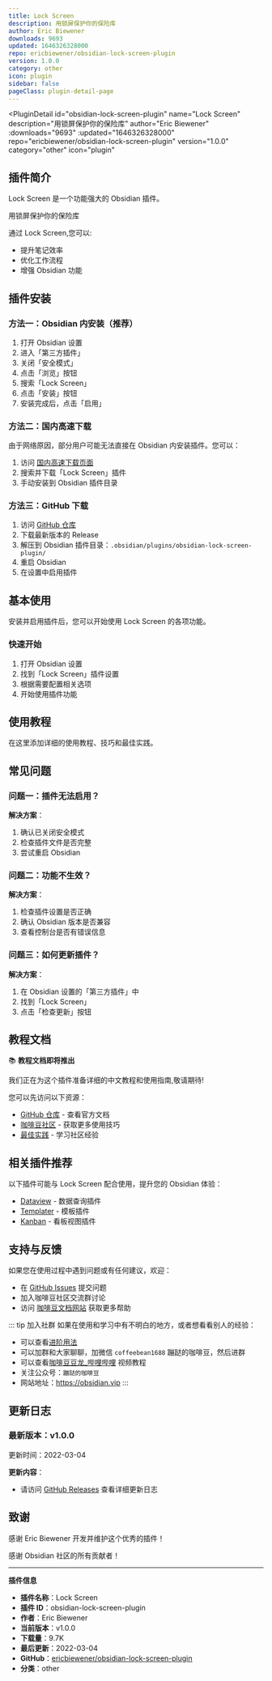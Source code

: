```yaml
---
title: Lock Screen
description: 用锁屏保护你的保险库
author: Eric Biewener
downloads: 9693
updated: 1646326328000
repo: ericbiewener/obsidian-lock-screen-plugin
version: 1.0.0
category: other
icon: plugin
sidebar: false
pageClass: plugin-detail-page
---
```


<PluginDetail
  id="obsidian-lock-screen-plugin"
  name="Lock Screen"
  description="用锁屏保护你的保险库"
  author="Eric Biewener"
  :downloads="9693"
  :updated="1646326328000"
  repo="ericbiewener/obsidian-lock-screen-plugin"
  version="1.0.0"
  category="other"
  icon="plugin"
>

<!-- AUTO_GENERATED_START -->
## 插件简介

Lock Screen 是一个功能强大的 Obsidian 插件。

用锁屏保护你的保险库

通过 Lock Screen,您可以:

- 提升笔记效率
- 优化工作流程
- 增强 Obsidian 功能

<!-- AUTO_GENERATED_END -->

<!-- AUTO_GENERATED_START -->
## 插件安装

### 方法一：Obsidian 内安装（推荐）

1. 打开 Obsidian 设置
2. 进入「第三方插件」
3. 关闭「安全模式」
4. 点击「浏览」按钮
5. 搜索「Lock Screen」
6. 点击「安装」按钮
7. 安装完成后，点击「启用」

### 方法二：国内高速下载

由于网络原因，部分用户可能无法直接在 Obsidian 内安装插件。您可以：

1. 访问 [国内高速下载页面](/zh/documentation/obsidian-plugins-download.html)
2. 搜索并下载「Lock Screen」插件
3. 手动安装到 Obsidian 插件目录

### 方法三：GitHub 下载

1. 访问 [GitHub 仓库](https://github.com/ericbiewener/obsidian-lock-screen-plugin)
2. 下载最新版本的 Release
3. 解压到 Obsidian 插件目录：`.obsidian/plugins/obsidian-lock-screen-plugin/`
4. 重启 Obsidian
5. 在设置中启用插件

## 基本使用

安装并启用插件后，您可以开始使用 Lock Screen 的各项功能。

### 快速开始

1. 打开 Obsidian 设置
2. 找到「Lock Screen」插件设置
3. 根据需要配置相关选项
4. 开始使用插件功能

<!-- AUTO_GENERATED_END -->

<!-- CUSTOM_CONTENT_START:tutorial -->
## 使用教程

在这里添加详细的使用教程、技巧和最佳实践。

<!-- CUSTOM_CONTENT_END:tutorial -->

<!-- SHARED_CONTENT_START -->
## 常见问题

### 问题一：插件无法启用？

**解决方案**：
1. 确认已关闭安全模式
2. 检查插件文件是否完整
3. 尝试重启 Obsidian

### 问题二：功能不生效？

**解决方案**：
1. 检查插件设置是否正确
2. 确认 Obsidian 版本是否兼容
3. 查看控制台是否有错误信息

### 问题三：如何更新插件？

**解决方案**：
1. 在 Obsidian 设置的「第三方插件」中
2. 找到「Lock Screen」
3. 点击「检查更新」按钮

## 教程文档

📚 **教程文档即将推出**

我们正在为这个插件准备详细的中文教程和使用指南,敬请期待!

您可以先访问以下资源：
- [GitHub 仓库](https://github.com/ericbiewener/obsidian-lock-screen-plugin) - 查看官方文档
- [咖啡豆社区](/zh/bases/) - 获取更多使用技巧
- [最佳实践](/zh/best-practices/) - 学习社区经验

## 相关插件推荐

以下插件可能与 Lock Screen 配合使用，提升您的 Obsidian 体验：

- [Dataview](/zh/plugins/dataview.html) - 数据查询插件
- [Templater](/zh/plugins/templater-obsidian.html) - 模板插件
- [Kanban](/zh/plugins/obsidian-kanban.html) - 看板视图插件

## 支持与反馈

如果您在使用过程中遇到问题或有任何建议，欢迎：

- 在 [GitHub Issues](https://github.com/ericbiewener/obsidian-lock-screen-plugin/issues) 提交问题
- 加入咖啡豆社区交流群讨论
- 访问 [咖啡豆文档网站](https://obsidian.vip) 获取更多帮助

::: tip 加入社群
如果在使用和学习中有不明白的地方，或者想看看别人的经验：
- 可以查看[进阶用法](/zh/advanced)
- 可以加群和大家聊聊，加微信 `coffeebean1688` 蹦跶的咖啡豆，然后进群
- 可以查看[咖啡豆豆龙_哔哩哔哩](https://space.bilibili.com/618777356) 视频教程
- 关注公众号：`蹦跶的咖啡豆`
- 网站地址：https://obsidian.vip
:::
<!-- SHARED_CONTENT_END -->

<!-- AUTO_GENERATED_START -->
## 更新日志

### 最新版本：v1.0.0

更新时间：2022-03-04

**更新内容**：
- 请访问 [GitHub Releases](https://github.com/ericbiewener/obsidian-lock-screen-plugin/releases) 查看详细更新日志

## 致谢

感谢 Eric Biewener 开发并维护这个优秀的插件！

感谢 Obsidian 社区的所有贡献者！

---

**插件信息**
- **插件名称**：Lock Screen
- **插件 ID**：obsidian-lock-screen-plugin
- **作者**：Eric Biewener
- **当前版本**：v1.0.0
- **下载量**：9.7K
- **最后更新**：2022-03-04
- **GitHub**：[ericbiewener/obsidian-lock-screen-plugin](https://github.com/ericbiewener/obsidian-lock-screen-plugin)
- **分类**：other
<!-- AUTO_GENERATED_END -->

</PluginDetail>


